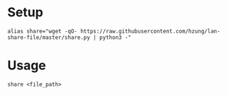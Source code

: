 # Setup

```
alias share="wget -qO- https://raw.githubusercontent.com/hzung/lan-share-file/master/share.py | python3 -"
```

# Usage

```
share <file_path>
```

